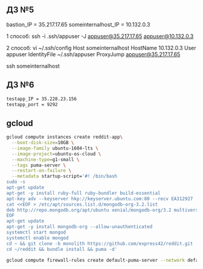 ## ДЗ №5

bastion_IP = 35.217.17.65
someinternalhost_IP = 10.132.0.3

1 способ:
ssh -i .ssh/appuser -J appuser@35.217.17.65 appuser@10.132.0.3

2 способ:
vi ~/.ssh/config
Host someinternalhost
  HostName 10.132.0.3
  User appuser
  IdentityFile ~/.ssh/appuser
  ProxyJump appuser@35.217.17.65

ssh someinternalhost

## ДЗ №6

```bash
testapp_IP = 35.228.23.156
testapp_port = 9292
```

## gcloud

```bash
gcloud compute instances create reddit-app\
  --boot-disk-size=10GB \
  --image-family ubuntu-1604-lts \
  --image-project=ubuntu-os-cloud \
  --machine-type=g1-small \
  --tags puma-server \
  --restart-on-failure \
  --metadata startup-script='#! /bin/bash
sudo -s
apt-get update
apt-get -y install ruby-full ruby-bundler build-essential
apt-key adv --keyserver hkp://keyserver.ubuntu.com:80 --recv EA312927
cat <<EOF > /etc/apt/sources.list.d/mongodb-org-3.2.list
deb http://repo.mongodb.org/apt/ubuntu xenial/mongodb-org/3.2 multiverse
EOF
apt-get update
apt-get -y install mongodb-org --allow-unauthenticated
systemctl start mongod
systemctl enable mongod
cd ~ && git clone -b monolith https://github.com/express42/reddit.git
cd ~/reddit && bundle install && puma -d'
```

```bash
gcloud compute firewall-rules create default-puma-server --network default --direction ingress --action allow --target-tags puma-server --source-ranges 0.0.0.0/0 --rules tcp:9292
```

